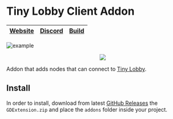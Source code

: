 # Tiny Lobby Client Addon

|[Website](https://appsinacup.com)|[Discord](https://discord.gg/56dMud8HYn)|[Build](./BUILD.md)|
|-|-|-|

![example](https://github.com/appsinacup/tiny_lobby/blob/main/docs/example.gif?raw=true)

<p align="center">
		<img src="https://img.shields.io/badge/Godot-4.4.1-%23478cbf?logo=godot-engine&logoColor=white" />
</p>

Addon that adds nodes that can connect to [Tiny Lobby](https://github.com/appsinacup/tiny_lobby).

## Install

In order to install, download from latest [GitHub Releases](https://github.com/appsinacup/addon_tiny_lobby_client/releases) the `GDExtension.zip` and place the `addons` folder inside your project.
